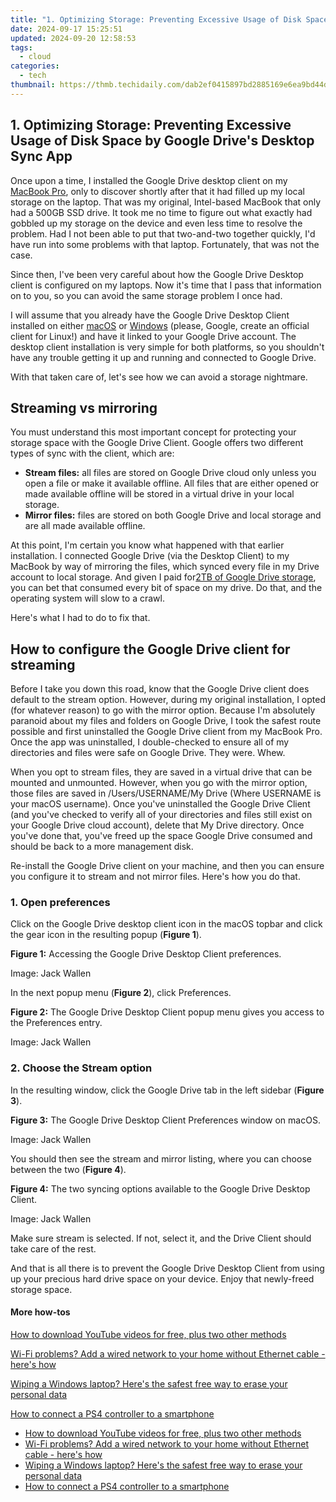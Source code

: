 ```yaml
---
title: "1. Optimizing Storage: Preventing Excessive Usage of Disk Space by Google Drive's Desktop Sync App"
date: 2024-09-17 15:25:51
updated: 2024-09-20 12:58:53
tags:
  - cloud
categories:
  - tech
thumbnail: https://thmb.techidaily.com/dab2ef0415897bd2885169e6ea9bd44d0885cdc86df8bf517d1ad2126bf71ef1.jpg
---
```


## 1. Optimizing Storage: Preventing Excessive Usage of Disk Space by Google Drive's Desktop Sync App

Once upon a time, I installed the Google Drive desktop client on my [MacBook Pro](https://apple.sjv.io/c/159047/435031/7613?&sharedId=zdnet&u=https%3A%2F%2Fwww.apple.com%2Fmacbook-pro%2F&subId1=zd-%5F%5FCOM%5FCLICK%5FID%5F%5F-dtp), only to discover shortly after that it had filled up my local storage on the laptop. That was my original, Intel-based MacBook that only had a 500GB SSD drive. It took me no time to figure out what exactly had gobbled up my storage on the device and even less time to resolve the problem. Had I not been able to put that two-and-two together quickly, I'd have run into some problems with that laptop. Fortunately, that was not the case.

Since then, I've been very careful about how the Google Drive Desktop client is configured on my laptops. Now it's time that I pass that information on to you, so you can avoid the same storage problem I once had.

I will assume that you already have the Google Drive Desktop Client installed on either [macOS](https://dl.google.com/drive-file-stream/GoogleDrive.dmg) or [Windows](https://dl.google.com/drive-file-stream/GoogleDriveSetup.exe) (please, Google, create an official client for Linux!) and have it linked to your Google Drive account. The desktop client installation is very simple for both platforms, so you shouldn't have any trouble getting it up and running and connected to Google Drive.

With that taken care of, let's see how we can avoid a storage nightmare.

## Streaming vs mirroring

You must understand this most important concept for protecting your storage space with the Google Drive Client. Google offers two different types of sync with the client, which are:

* **Stream files:** all files are stored on Google Drive cloud only unless you open a file or make it available offline. All files that are either opened or made available offline will be stored in a virtual drive in your local storage.
* **Mirror files:** files are stored on both Google Drive and local storage and are all made available offline.

At this point, I'm certain you know what happened with that earlier installation. I connected Google Drive (via the Desktop Client) to my MacBook by way of mirroring the files, which synced every file in my Drive account to local storage. And given I paid for[2TB of Google Drive storage](https://one.google.com/about/plans), you can bet that consumed every bit of space on my drive. Do that, and the operating system will slow to a crawl.

Here's what I had to do to fix that.

## How to configure the Google Drive client for streaming

Before I take you down this road, know that the Google Drive client does default to the stream option. However, during my original installation, I opted (for whatever reason) to go with the mirror option. Because I'm absolutely paranoid about my files and folders on Google Drive, I took the safest route possible and first uninstalled the Google Drive client from my MacBook Pro. Once the app was uninstalled, I double-checked to ensure all of my directories and files were safe on Google Drive. They were. Whew.

When you opt to stream files, they are saved in a virtual drive that can be mounted and unmounted. However, when you go with the mirror option, those files are saved in /Users/USERNAME/My Drive (Where USERNAME is your macOS username). Once you've uninstalled the Google Drive Client (and you've checked to verify all of your directories and files still exist on your Google Drive cloud account), delete that My Drive directory. Once you've done that, you've freed up the space Google Drive consumed and should be back to a more management disk. 

Re-install the Google Drive client on your machine, and then you can ensure you configure it to stream and not mirror files. Here's how you do that.

### 1\. Open preferences

Click on the Google Drive desktop client icon in the macOS topbar and click the gear icon in the resulting popup (**Figure 1**).

**Figure 1:** Accessing the Google Drive Desktop Client preferences.

Image: Jack Wallen

In the next popup menu (**Figure 2**), click Preferences.

**Figure 2:** The Google Drive Desktop Client popup menu gives you access to the Preferences entry.

Image: Jack Wallen

### 2\. Choose the Stream option

In the resulting window, click the Google Drive tab in the left sidebar (**Figure 3**).

**Figure 3:** The Google Drive Desktop Client Preferences window on macOS.

Image: Jack Wallen

You should then see the stream and mirror listing, where you can choose between the two (**Figure 4**).

**Figure 4:** The two syncing options available to the Google Drive Desktop Client.

Image: Jack Wallen

Make sure stream is selected. If not, select it, and the Drive Client should take care of the rest. 

And that is all there is to prevent the Google Drive Desktop Client from using up your precious hard drive space on your device. Enjoy that newly-freed storage space.

#### More how-tos

[How to download YouTube videos for free, plus two other methods](https://www.zdnet.com/article/how-to-download-youtube-videos-for-free-plus-two-other-methods/ "How to download YouTube videos for free, plus two other methods")

[Wi-Fi problems? Add a wired network to your home without Ethernet cable - here's how](https://www.zdnet.com/article/wi-fi-problems-how-to-add-a-wired-network-to-your-home-without-ethernet-cable/ "Wi-Fi problems? Add a wired network to your home without Ethernet cable - here's how")

[Wiping a Windows laptop? Here's the safest free way to erase your personal data](https://www.zdnet.com/article/wiping-a-windows-laptop-heres-the-safest-free-way-to-erase-your-personal-data/ "Wiping a Windows laptop? Here's the safest free way to erase your personal data")

[How to connect a PS4 controller to a smartphone](https://www.zdnet.com/article/how-to-connect-a-ps4-controller-to-a-smartphone/ "How to connect a PS4 controller to a smartphone")

* [How to download YouTube videos for free, plus two other methods](https://www.zdnet.com/article/how-to-download-youtube-videos-for-free-plus-two-other-methods/ "How to download YouTube videos for free, plus two other methods")
* [Wi-Fi problems? Add a wired network to your home without Ethernet cable - here's how](https://www.zdnet.com/article/wi-fi-problems-how-to-add-a-wired-network-to-your-home-without-ethernet-cable/ "Wi-Fi problems? Add a wired network to your home without Ethernet cable - here's how")
* [Wiping a Windows laptop? Here's the safest free way to erase your personal data](https://www.zdnet.com/article/wiping-a-windows-laptop-heres-the-safest-free-way-to-erase-your-personal-data/ "Wiping a Windows laptop? Here's the safest free way to erase your personal data")
* [How to connect a PS4 controller to a smartphone](https://www.zdnet.com/article/how-to-connect-a-ps4-controller-to-a-smartphone/ "How to connect a PS4 controller to a smartphone")

<ins class="adsbygoogle"
     style="display:block"
     data-ad-format="autorelaxed"
     data-ad-client="ca-pub-7571918770474297"
     data-ad-slot="1223367746"></ins>



<ins class="adsbygoogle"
     style="display:block"
     data-ad-client="ca-pub-7571918770474297"
     data-ad-slot="8358498916"
     data-ad-format="auto"
     data-full-width-responsive="true"></ins>

